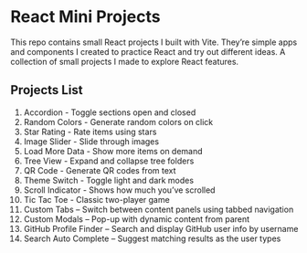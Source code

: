 # React Mini Projects

This repo contains small React projects I built with Vite. They’re simple apps and components I created to practice React and try out different ideas. A collection of small projects I made to explore React features.

## Projects List

 1. Accordion - Toggle sections open and closed  
 2. Random Colors - Generate random colors on click  
 3. Star Rating - Rate items using stars  
 4. Image Slider - Slide through images  
 5. Load More Data - Show more items on demand  
 6. Tree View - Expand and collapse tree folders  
 7. QR Code - Generate QR codes from text  
 8. Theme Switch - Toggle light and dark modes  
 9. Scroll Indicator - Shows how much you’ve scrolled  
10.  Tic Tac Toe - Classic two-player game  
11. Custom Tabs – Switch between content panels using tabbed navigation
12. Custom Modals – Pop-up with dynamic content from parent
13. GitHub Profile Finder – Search and display GitHub user info by username
14. Search Auto Complete – Suggest matching results as the user types


